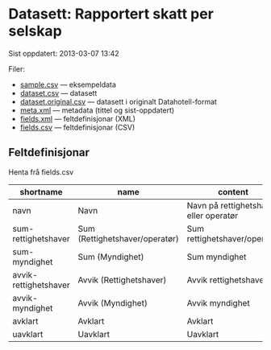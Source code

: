 # Datasett:     Rapportert skatt per selskap
 Sist oppdatert: 2013-03-07 13:42

 Filer:
 - [sample.csv](sample.csv) — eksempeldata
 - [dataset.csv](dataset.csv) — datasett
 - [dataset.original.csv](dataset.original.csv) — datasett i originalt Datahotell-format
 - [meta.xml](meta.xml) — metadata (tittel og sist-oppdatert)
 - [fields.xml](fields.xml) — feltdefinisjonar (XML)
 - [fields.csv](fields.csv) — feltdefinisjonar (CSV)


## Feltdefinisjonar
Henta frå fields.csv

| shortname | name | content |
| --- | --- | --- |
| navn | Navn | Navn på rettighetshaver eller operatør |
| sum-rettighetshaver | Sum (Rettighetshaver/operatør) | Sum rettighetshaver/operator |
| sum-myndighet | Sum (Myndighet) | Sum myndighet |
| avvik-rettighetshaver | Avvik (Rettighetshaver) | Avvik rettighetshaver |
| avvik-myndighet | Avvik (Myndighet) | Avvik myndighet |
| avklart | Avklart | Avklart |
| uavklart | Uavklart | Uavklart |
